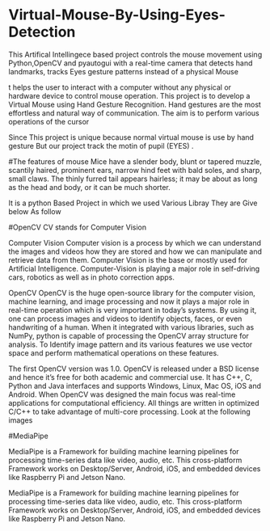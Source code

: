 # Virtual-Mouse-By-Using-Eyes-Detection

This Artifical Intellingece  based project controls the mouse movement using Python,OpenCV and pyautogui with a real-time camera that detects hand landmarks, tracks Eyes gesture patterns instead of a physical Mouse

t helps the user to interact with a computer without any physical or hardware device to control mouse operation. This project is to develop a Virtual Mouse using Hand Gesture Recognition. Hand gestures are the most effortless and natural way of communication. The aim is to perform various operations of the cursor

Since This project is unique because normal virtual mouse is use by hand gesture But our project track the motin of pupil (EYES) .

#The features of mouse
Mice have a slender body, blunt or tapered muzzle, scantily haired, prominent ears, narrow hind feet with bald soles, and sharp, small claws. The thinly furred tail appears hairless; it may be about as long as the head and body, or it can be much shorter.


It is a python Based Project in which we used Various Libray They are Give below As  follow

#OpenCV
CV stands for  Computer Vision

Computer Vision
Computer vision is a process by which we can understand the images and videos how they are stored and how we can manipulate and retrieve data from them. Computer Vision is the base or mostly used for Artificial Intelligence. Computer-Vision is playing a major role in self-driving cars, robotics as well as in photo correction apps.


OpenCV
OpenCV is the huge open-source library for the computer vision, machine learning, and image processing and now it plays a major role in real-time operation which is very important in today’s systems. By using it, one can process images and videos to identify objects, faces, or even handwriting of a human. When it integrated with various libraries, such as NumPy, python is capable of processing the OpenCV array structure for analysis. To Identify image pattern and its various features we use vector space and perform mathematical operations on these features. 

The first OpenCV version was 1.0. OpenCV is released under a BSD license and hence it’s free for both academic and commercial use. It has C++, C, Python and Java interfaces and supports Windows, Linux, Mac OS, iOS and Android. When OpenCV was designed the main focus was real-time applications for computational efficiency. All things are written in optimized C/C++ to take advantage of multi-core processing. 
Look at the following images

#MediaPipe

MediaPipe is a Framework for building machine learning pipelines for processing time-series data like video, audio, etc. This cross-platform Framework works on Desktop/Server, Android, iOS, and embedded devices like Raspberry Pi and Jetson Nano.

MediaPipe is a Framework for building machine learning pipelines for processing time-series data like video, audio, etc. This cross-platform Framework works on Desktop/Server, Android, iOS, and embedded devices like Raspberry Pi and Jetson Nano.








